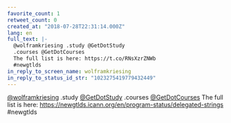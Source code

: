 ```yaml
---
favorite_count: 1
retweet_count: 0
created_at: "2018-07-28T22:31:14.000Z"
lang: en
full_text: |-
  @wolframkriesing .study @GetDotStudy 
  .courses @GetDotCourses 
  The full list is here: https://t.co/RNsXzrZNWb
  #newgtlds
in_reply_to_screen_name: wolframkriesing
in_reply_to_status_id_str: "1023275419779432449"
---
```


[@wolframkriesing](https://twitter.com/wolframkriesing) .study
[@GetDotStudy](https://twitter.com/GetDotStudy) .courses
[@GetDotCourses](https://twitter.com/GetDotCourses) The full list is here:
<https://newgtlds.icann.org/en/program-status/delegated-strings> #newgtlds

